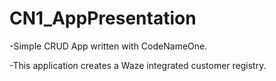 # CN1_AppPresentation

-Simple CRUD App written with CodeNameOne.

-This application creates a Waze integrated customer registry.
